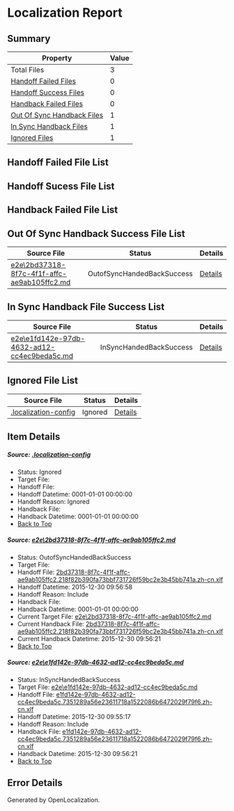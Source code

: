 # <a name='report-top'></a> Localization Report

## Summary
 Property | Value 
 -------- | ----- 
 Total Files | 3
[ Handoff Failed Files ](#handoff-failed-list)| 0
[ Handoff Success Files ](#handoff-success-list)| 0
[ Handback Failed Files ](#handback-failed-list)| 0
[ Out Of Sync Handback Files ](#outofsync-handback-success-list)| 1
[ In Sync Handback Files ](#insync-handback-success-list)| 1
[ Ignored Files ](#ignored-list)| 1

## <a name='handoff-failed-list'></a> Handoff Failed File List

## <a name='handoff-success-list'></a> Handoff Sucess File List

## <a name='handback-failed-list'></a> Handback Failed File List

## <a name='outofsync-handback-success-list'></a> Out Of Sync Handback Success File List
 Source File | Status | Details 
 ----------- | ------ | ------- 
 [e2e\2bd37318-8f7c-4f1f-affc-ae9ab105ffc2.md](https://github.com/OpenLocalizationTest/oltest/blob/09eec47f74c96e9f8cf51f6734ce63d8fba9d497/e2e/2bd37318-8f7c-4f1f-affc-ae9ab105ffc2.md) | OutofSyncHandedBackSuccess | [Details](#30a16d8ac3b1ad756245201243db658e8b83766f1)

## <a name='insync-handback-success-list'></a> In Sync Handback File Success List
 Source File | Status | Details 
 ----------- | ------ | ------- 
 [e2e\e1fd142e-97db-4632-ad12-cc4ec9beda5c.md](https://github.com/OpenLocalizationTest/oltest/blob/cac6d5d1486b25cdb24e63ef37f2bc106359e29f/e2e/e1fd142e-97db-4632-ad12-cc4ec9beda5c.md) | InSyncHandedBackSuccess | [Details](#3083cc4fb679a55a6ff61d89891e484f700e63302)

## <a name='ignored-list'></a> Ignored File List
 Source File | Status | Details 
 ----------- | ------ | ------- 
 [.localization-config](https://github.com/OpenLocalizationTest/oltest/blob/09eec47f74c96e9f8cf51f6734ce63d8fba9d497/.localization-config) | Ignored | [Details](#1b1b1cababca9a843d46cac6cc08988e221902dd0)

## Item Details
##### <a name='1b1b1cababca9a843d46cac6cc08988e221902dd0'></a> Source: [.localization-config](https://github.com/OpenLocalizationTest/oltest/blob/09eec47f74c96e9f8cf51f6734ce63d8fba9d497/.localization-config)
* Status: Ignored
* Target File: 
* Handoff File: 
* Handoff Datetime: 0001-01-01 00:00:00
* Handoff Reason: Ignored
* Handback File: 
* Handback Datetime: 0001-01-01 00:00:00
* [Back to Top](#report-top)

##### <a name='30a16d8ac3b1ad756245201243db658e8b83766f1'></a> Source: [e2e\2bd37318-8f7c-4f1f-affc-ae9ab105ffc2.md](https://github.com/OpenLocalizationTest/oltest/blob/09eec47f74c96e9f8cf51f6734ce63d8fba9d497/e2e/2bd37318-8f7c-4f1f-affc-ae9ab105ffc2.md)
* Status: OutofSyncHandedBackSuccess
* Target File: 
* Handoff File: [2bd37318-8f7c-4f1f-affc-ae9ab105ffc2.218f82b390fa73bbf731726f59bc2e3b45bb741a.zh-cn.xlf](https://github.com/OpenLocalizationTestOrg/olhandoff/blob/59369afa031072aaa9f83307c15e4c788771248b/ol-handoff/OpenLocalizationTestOrg/oltest.zh-cn/qimu/2bd37318-8f7c-4f1f-affc-ae9ab105ffc2.218f82b390fa73bbf731726f59bc2e3b45bb741a.zh-cn.xlf)
* Handoff Datetime: 2015-12-30 09:56:58
* Handoff Reason: Include
* Handback File: 
* Handback Datetime: 0001-01-01 00:00:00
* Current Target File: [e2e\2bd37318-8f7c-4f1f-affc-ae9ab105ffc2.md](https://github.com/OpenLocalizationTestOrg/oltest.zh-cn/blob/ec020355a0129912f6894fe831cd93e6b3c7934d/e2e/2bd37318-8f7c-4f1f-affc-ae9ab105ffc2.md)
* Current Handback File: [2bd37318-8f7c-4f1f-affc-ae9ab105ffc2.218f82b390fa73bbf731726f59bc2e3b45bb741a.zh-cn.xlf](https://github.com/OpenLocalizationTestOrg/olhandback/blob/45139d1a94fb916cacc2670f44621200f5306e5d/ol-handback/OpenLocalizationTestOrg/oltest.zh-cn/qimu/2bd37318-8f7c-4f1f-affc-ae9ab105ffc2.218f82b390fa73bbf731726f59bc2e3b45bb741a.zh-cn.xlf)
* Current Handback Datetime: 2015-12-30 09:56:21
* [Back to Top](#report-top)

##### <a name='3083cc4fb679a55a6ff61d89891e484f700e63302'></a> Source: [e2e\e1fd142e-97db-4632-ad12-cc4ec9beda5c.md](https://github.com/OpenLocalizationTest/oltest/blob/cac6d5d1486b25cdb24e63ef37f2bc106359e29f/e2e/e1fd142e-97db-4632-ad12-cc4ec9beda5c.md)
* Status: InSyncHandedBackSuccess
* Target File: [e2e\e1fd142e-97db-4632-ad12-cc4ec9beda5c.md](https://github.com/OpenLocalizationTestOrg/oltest.zh-cn/blob/ec020355a0129912f6894fe831cd93e6b3c7934d/e2e/e1fd142e-97db-4632-ad12-cc4ec9beda5c.md)
* Handoff File: [e1fd142e-97db-4632-ad12-cc4ec9beda5c.7351289a56e23611718a1522086b6472029f79f6.zh-cn.xlf](https://github.com/OpenLocalizationTestOrg/olhandoff/blob/9f223b237e7de632de9c9838b09f18e3cabc84b8/ol-handoff/OpenLocalizationTestOrg/oltest.zh-cn/qimu/e1fd142e-97db-4632-ad12-cc4ec9beda5c.7351289a56e23611718a1522086b6472029f79f6.zh-cn.xlf)
* Handoff Datetime: 2015-12-30 09:55:17
* Handoff Reason: Include
* Handback File: [e1fd142e-97db-4632-ad12-cc4ec9beda5c.7351289a56e23611718a1522086b6472029f79f6.zh-cn.xlf](https://github.com/OpenLocalizationTestOrg/olhandback/blob/45139d1a94fb916cacc2670f44621200f5306e5d/ol-handback/OpenLocalizationTestOrg/oltest.zh-cn/qimu/e1fd142e-97db-4632-ad12-cc4ec9beda5c.7351289a56e23611718a1522086b6472029f79f6.zh-cn.xlf)
* Handback Datetime: 2015-12-30 09:56:21
* [Back to Top](#report-top)


## Error Details

Generated by OpenLocalization.
